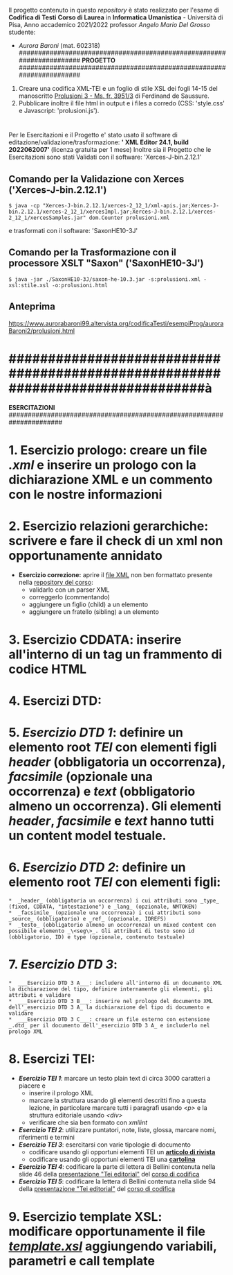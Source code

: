 Il progetto contenuto in questo <i>repository</i> è stato realizzato per l'esame di <b>Codifica di Testi</b> 
<b>Corso di Laurea</b> in <b>Informatica Umanistica</b> - Università di Pisa, Anno accademico 2021/2022
professor <i>Angelo Mario Del Grosso</i> studente:
- <i>Aurora Baroni</i> (mat. 602318)
######################################################################
<b>PROGETTO</b>
######################################################################
1) Creare una codifica XML-TEI e un foglio di stile XSL dei fogli 14-15 
   del manoscritto [Prolusioni 3 - Ms. fr. 3951/3][7] di Ferdinand de Saussure. 
2) Pubblicare inoltre il file html in output e i files a corredo (CSS: 'style.css' e Javascript: 'prolusioni.js').
# #####################################################################
Per le Esercitazioni e il Progetto e' stato usato il software di editazione/validazione/trasformazione:
<b> '<oXygen/> XML Editor 24.1, build 2022062007' </b>(licenza gratuita per 1 mese)
Inoltre sia il Progetto che le Esercitazioni sono stati Validati con il software: 'Xerces-J-bin.2.12.1' 
## Comando per la Validazione con Xerces ('Xerces-J-bin.2.12.1')
```shell
$ java -cp "Xerces-J-bin.2.12.1/xerces-2_12_1/xml-apis.jar;Xerces-J-bin.2.12.1/xerces-2_12_1/xercesImpl.jar;Xerces-J-bin.2.12.1/xerces-2_12_1/xercesSamples.jar" dom.Counter prolusioni.xml
```
e trasformati con il software: 'SaxonHE10-3J' 
## Comando per la Trasformazione con il processore XSLT "Saxon" ('SaxonHE10-3J')
```shell
$ java -jar ./SaxonHE10-3J/saxon-he-10.3.jar -s:prolusioni.xml -xsl:stile.xsl -o:prolusioni.html
```
## Anteprima
https://www.aurorabaroni99.altervista.org/codificaTesti/esempiProg/auroraBaroni2/prolusioni.html
# ###############################################################################à
<b>ESERCITAZIONI</b>
######################################################################
#####  
# 1.  __Esercizio prologo:__ creare un file _.xml_ e inserire un prologo con la dichiarazione XML e un commento con le nostre informazioni
# 2. __Esercizio relazioni gerarchiche:__ scrivere e fare il check di un xml non opportunamente annidato
* __Esercizio correzione:__ aprire il [file XML][1] non ben formattato presente nella [repository del corso][2]:
  * validarlo con un parser XML
  * correggerlo (commentando)
  * aggiungere un figlio (child) a un elemento
  * aggiungere un fratello (sibling) a un elemento
# 3.  __Esercizio CDDATA:__ inserire all'interno di un tag un frammento di codice HTML
# 4. __Esercizi DTD:__
# 5. ___Esercizio DTD 1___: definire un elemento root _TEI_ con elementi figli _header_ (obbligatoria un occorrenza), _facsimile_ (opzionale una occorrenza) e _text_ (obbligatorio almeno un occorrenza). Gli elementi _header_, _facsimile_ e _text_ hanno tutti un content model testuale.
# 6. ___Esercizio DTD 2___: definire un elemento root _TEI_ con elementi figli:
    *  _header_ (obbligatoria un occorrenza) i cui attributi sono _type_ (fixed, CDDATA, "intestazione") e _lang_ (opzionale, NMTOKEN)
    *  _facsimile_ (opzionale una occorrenza) i cui attributi sono _source_ (obbligatorio) e _ref_ (opzionale, IDREFS)
    *  _testo_ (obbligatorio almeno un occorrenza) un mixed content con possibile elemento _\<seg\>_. Gli attributi di testo sono id (obbligatorio, ID) e type (opzionale, contenuto testuale)
# 7. ___Esercizio DTD 3___: 
    *  ___Esercizio DTD 3 A___: includere all'interno di un documento XML la dichiarazione del tipo, definire internamente gli elementi, gli attributi e validare
    *  ___Esercizio DTD 3 B___: inserire nel prologo del documento XML dell'_esercizio DTD 3 A_ la dichiarazione del tipo di documento e validare
    *  ___Esercizio DTD 3 C___: creare un file esterno con estensione _.dtd_ per il documento dell'_esercizio DTD 3 A_ e includerlo nel prologo XML 
# 8. __Esercizi TEI:__
  * ___Esercizio TEI 1___: marcare un testo plain text di circa 3000 caratteri a piacere e
    * inserire il prologo XML
    * marcare la struttura usando gli elementi descritti fino a questa lezione, in particolare marcare tutti i paragrafi usando _\<p\>_ e la struttura editoriale usando _\<div\>_  
    * verificare che sia ben formato con _xmllint_
  * ___Esercizio TEI 2___: utilizzare puntatori, note, liste, glossa, marcare nomi, riferimenti e termini
  * ___Esercizio TEI 3___: esercitarsi con varie tipologie di documento
    * codificare usando gli opportuni elementi TEI un [__articolo di rivista__][3]
    * codificare usando gli opportuni elementi TEI una [__cartolina__][4]
  * ___Esercizio TEI 4___: codificare la parte di lettera di Bellini contenuta nella slide 46 della [presentazione "Tei editorial"][5] del [corso di codifica][2]
  * ___Esercizio TEI 5___: codificare la lettera di Bellini contenuta nella slide 94 della [presentazione "Tei editorial"][5] del [corso di codifica][2]
# 9.  __Esercizio template XSL:__ modificare opportunamente il file [_template.xsl_][6] aggiungendo variabili, parametri e call template 

[1]: https://github.com/angelodel80/corsoCodifica/blob/master/CTaa20-21/src/doc-no-well.xml "doc-no-well.xml"
[2]: https://github.com/angelodel80/corsoCodifica "Repository del corso"
[3]: https://journals.plos.org/plosone/article?id=10.1371/journal.pone.0037552
[4]: https://github.com/angelodel80/corsoCodifica/blob/master/progetto-esame/ProgettoCartoline/Scan_Cartoline_jpg/7694-100F.jpg
[5]: https://github.com/angelodel80/corsoCodifica/blob/master/CTaa20-21/slides/CdT_20_21_lez7-8_TEI_editorial.pdf
[6]: https://github.com/angelodel80/corsoCodifica/blob/master/CTaa20-21/src/template.xsl
[7]: https://archives.bge-geneve.ch/ark:/17786/vtae78f994bf3242bef/dao/0#id:1569219211?gallery=true&brightness=100.00&contrast=100.00&center=1689.000,-2082.000&zoom=4&rotation=0.000



